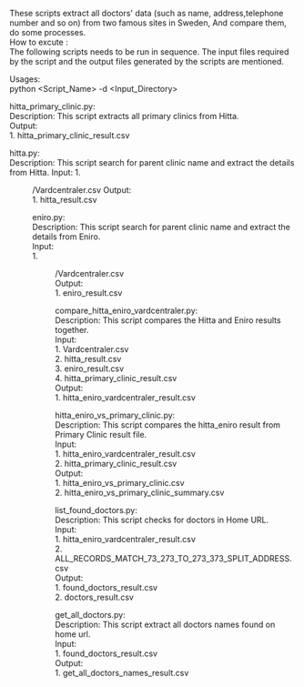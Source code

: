 These scripts extract all doctors' data (such as name, address,telephone number and so on) from two famous sites in Sweden,	
And compare them, do some processes.		
How to excute :		
The following scripts needs to be run in sequence. The input files required by the script and the output files generated by the scripts
are mentioned.		

Usages:			
 python <Script_Name> -d <Input_Directory>		

 hitta_primary_clinic.py:		
 Description: This script extracts all primary clinics from Hitta.			
         Output:			
                 1. hitta_primary_clinic_result.csv		

 hitta.py:	
 Description: This script search for parent clinic name and extract the details from Hitta.	
         Input:	
                 1. <DIR>/Vardcentraler.csv	
         Output:	
                 1. hitta_result.csv	

 eniro.py:				
	 Description: This script search for parent clinic name and extract the details from Eniro.			
	         Input:		
                 1. <DIR>/Vardcentraler.csv			
         Output:			
                 1. eniro_result.csv			


 compare_hitta_eniro_vardcentraler.py:			
 Description: This script compares the Hitta and Eniro results together.					
         Input:					
                 1. Vardcentraler.csv		
                 2. hitta_result.csv		
                 3. eniro_result.csv		
	         4. hitta_primary_clinic_result.csv		
	 Output: 		
                 1. hitta_eniro_vardcentraler_result.csv			

 hitta_eniro_vs_primary_clinic.py:			
 Description: This script compares the hitta_eniro result from Primary Clinic result file.			
         Input:			
                 1. hitta_eniro_vardcentraler_result.csv			
                 2. hitta_primary_clinic_result.csv			
         Output:					
                 1. hitta_eniro_vs_primary_clinic.csv				
                 2. hitta_eniro_vs_primary_clinic_summary.csv				


 list_found_doctors.py:			
 Description: This script checks for doctors in Home URL.				
         Input:				
                 1. hitta_eniro_vardcentraler_result.csv				
                 2. ALL_RECORDS_MATCH_73_273_TO_273_373_SPLIT_ADDRESS.csv					
         Output:				
                 1. found_doctors_result.csv				
                 2. doctors_result.csv				


 get_all_doctors.py:					
 Description: This script extract all doctors names found on home url.				
         Input:			
                 1. found_doctors_result.csv			
         Output:				
                 1. get_all_doctors_names_result.csv					
